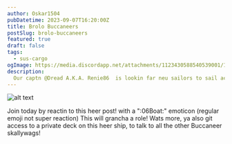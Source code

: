 ```yaml
---
author: Oskar1504
pubDatetime: 2023-09-07T16:20:00Z
title: Brolo Buccaneers
postSlug: brolo-buccaneers
featured: true
draft: false
tags:
  - sus-cargo
ogImage: https://media.discordapp.net/attachments/1123430588540539001/1123790948166533191/BUCCA.png?width=453&height=350
description:
  Our captn @Dread A.K.A. Renie86  is lookin far neu sailors to sail acros the cosmos. Wi do aenythang fer a price. Collect bounties, deliver "sus" cargo  , even game-end sum unluky fellow . Coin is coin. 
---
```


![alt text](https://media.discordapp.net/attachments/1123430588540539001/1123790948166533191/BUCCA.png)

Join today by reactin to this heer post! with a ":06Boat:" emoticon (regular emoji not super reaction)
This will  grancha a role! Wats more, ya also git access to a private deck on this heer ship, to talk to all the other Buccaneer skallywags! 
    
